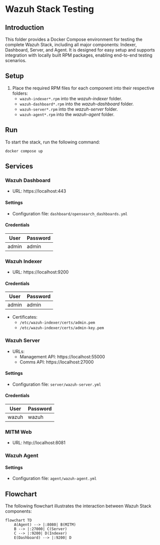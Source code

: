 # Wazuh Stack Testing

## Introduction
This folder provides a Docker Compose environment for testing the complete Wazuh Stack, including all major components: Indexer, Dashboard, Server, and Agent. It is designed for easy setup and supports integration with locally built RPM packages, enabling end-to-end testing scenarios.

## Setup

1. Place the required RPM files for each component into their respective folders:
   - `wazuh-indexer*.rpm` into the _wazuh-indexer_ folder.
   - `wazuh-dashboard*.rpm` into the _wazuh-dashboard_ folder.
   - `wazuh-server*.rpm` into the _wazuh-server_ folder.
   - `wazuh-agent*.rpm` into the _wazuh-agent_ folder.

## Run

To start the stack, run the following command:

```shell
docker compose up
```

## Services

### Wazuh Dashboard

- URL: https://localhost:443

#### Settings

- Configuration file: `dashboard/opensearch_dashboards.yml`

#### Credentials

| User  | Password |
|-------|----------|
| admin | admin    |

### Wazuh Indexer

- URL: https://localhost:9200

#### Credentials

| User  | Password |
|-------|----------|
| admin | admin    |

- Certificates:
  - `/etc/wazuh-indexer/certs/admin.pem`
  - `/etc/wazuh-indexer/certs/admin-key.pem`

### Wazuh Server

- URLs:
  - Management API: https://localhost:55000
  - Comms API: https://localhost:27000

#### Settings

- Configuration file: `server/wazuh-server.yml`

#### Credentials

| User  | Password |
|-------|----------|
| wazuh | wazuh    |

### MITM Web

- URL: http://localhost:8081

### Wazuh Agent

#### Settings

- Configuration file: `agent/wazuh-agent.yml`

## Flowchart

The following flowchart illustrates the interaction between Wazuh Stack components:

```mermaid
flowchart TD
    A(Agent) --> |:8080| B(MITM)
    B --> |:27000| C(Server)
    C --> |:9200| D(Indexer)
    E(Dashboard) --> |:9200| D
```
